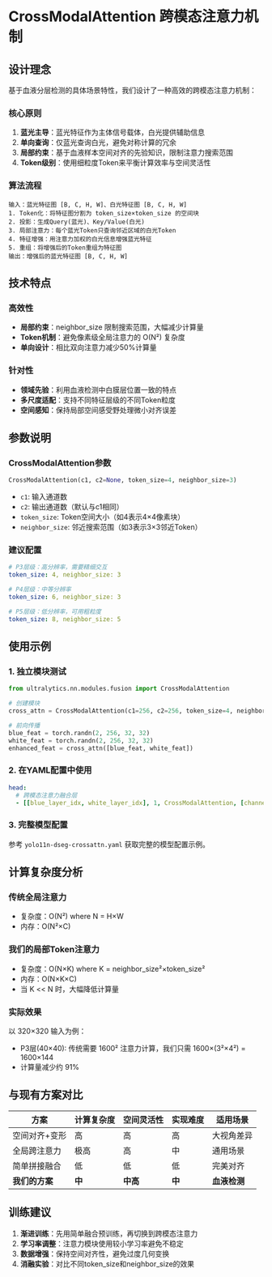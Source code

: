 # CrossModalAttention 跨模态注意力机制

## 设计理念

基于血液分层检测的具体场景特性，我们设计了一种高效的跨模态注意力机制：

### 核心原则
1. **蓝光主导**：蓝光特征作为主体信号载体，白光提供辅助信息
2. **单向查询**：仅蓝光查询白光，避免对称计算的冗余
3. **局部约束**：基于血液样本空间对齐的先验知识，限制注意力搜索范围
4. **Token级别**：使用细粒度Token来平衡计算效率与空间灵活性

### 算法流程
```
输入：蓝光特征图 [B, C, H, W]、白光特征图 [B, C, H, W]
1. Token化：将特征图分割为 token_size×token_size 的空间块
2. 投影：生成Query(蓝光)、Key/Value(白光)
3. 局部注意力：每个蓝光Token只查询邻近区域的白光Token
4. 特征增强：用注意力加权的白光信息增强蓝光特征
5. 重组：将增强后的Token重组为特征图
输出：增强后的蓝光特征图 [B, C, H, W]
```

## 技术特点

### 高效性
- **局部约束**：neighbor_size 限制搜索范围，大幅减少计算量
- **Token机制**：避免像素级全局注意力的 O(N²) 复杂度
- **单向设计**：相比双向注意力减少50%计算量

### 针对性
- **领域先验**：利用血液检测中白膜层位置一致的特点
- **多尺度适配**：支持不同特征层级的不同Token粒度
- **空间感知**：保持局部空间感受野处理微小对齐误差

## 参数说明

### CrossModalAttention参数
```python
CrossModalAttention(c1, c2=None, token_size=4, neighbor_size=3)
```

- `c1`: 输入通道数
- `c2`: 输出通道数（默认与c1相同）
- `token_size`: Token空间大小（如4表示4×4像素块）
- `neighbor_size`: 邻近搜索范围（如3表示3×3邻近Token）

### 建议配置
```yaml
# P3层级：高分辨率，需要精细交互
token_size: 4, neighbor_size: 3

# P4层级：中等分辨率
token_size: 6, neighbor_size: 3

# P5层级：低分辨率，可用粗粒度
token_size: 8, neighbor_size: 5
```

## 使用示例

### 1. 独立模块测试
```python
from ultralytics.nn.modules.fusion import CrossModalAttention

# 创建模块
cross_attn = CrossModalAttention(c1=256, c2=256, token_size=4, neighbor_size=3)

# 前向传播
blue_feat = torch.randn(2, 256, 32, 32)
white_feat = torch.randn(2, 256, 32, 32)
enhanced_feat = cross_attn([blue_feat, white_feat])
```

### 2. 在YAML配置中使用
```yaml
head:
  # 跨模态注意力融合层
  - [[blue_layer_idx, white_layer_idx], 1, CrossModalAttention, [channels, channels, token_size, neighbor_size]]
```

### 3. 完整模型配置
参考 `yolo11n-dseg-crossattn.yaml` 获取完整的模型配置示例。

## 计算复杂度分析

### 传统全局注意力
- 复杂度：O(N²) where N = H×W
- 内存：O(N²×C)

### 我们的局部Token注意力
- 复杂度：O(N×K) where K = neighbor_size²×token_size²
- 内存：O(N×K×C)
- 当 K << N 时，大幅降低计算量

### 实际效果
以 320×320 输入为例：
- P3层(40×40): 传统需要 1600² 注意力计算，我们只需 1600×(3²×4²) = 1600×144
- 计算量减少约 91%

## 与现有方案对比

| 方案 | 计算复杂度 | 空间灵活性 | 实现难度 | 适用场景 |
|------|------------|------------|----------|----------|
| 空间对齐+变形 | 高 | 高 | 高 | 大视角差异 |
| 全局跨注意力 | 极高 | 高 | 中 | 通用场景 |
| 简单拼接融合 | 低 | 低 | 低 | 完美对齐 |
| **我们的方案** | **中** | **中高** | **中** | **血液检测** |

## 训练建议

1. **渐进训练**：先用简单融合预训练，再切换到跨模态注意力
2. **学习率调整**：注意力模块使用较小学习率避免不稳定
3. **数据增强**：保持空间对齐性，避免过度几何变换
4. **消融实验**：对比不同token_size和neighbor_size的效果 